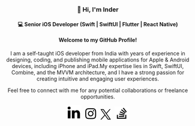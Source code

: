 <div align="center">
  <h3>👋 Hi, I'm Inder</h3>
  <h4>💻 Senior iOS Developer (Swift | SwiftUI | Flutter | React Native)</h4>
  <h4>Welcome to my GitHub Profile!</h4>
  <p>I am a self-taught iOS developer from India with years of experience in designing, coding, and publishing mobile applications for Apple & Android devices, including iPhone and iPad.My expertise lies in Swift, SwiftUI, Combine, and the MVVM architecture, and I have a strong passion for creating intuitive and engaging user experiences.</p>
  <p>Feel free to connect with me for any potential collaborations or freelance opportunities.</p>

  <a href="https://www.linkedin.com/in/inderjagdeo">
      <img src="Assets/icons/linkedin.png" width="40" height="40"></a>&nbsp;
  <a href="https://www.instagram.com/inder.jagdeo">
      <img src="Assets/icons/instagram.png" width="34" height="34"></a>&nbsp;
  <a href="https://x.com/_InderJagdeo">
      <img src="Assets/icons/twitter.png" width="30" height="30"></a>&nbsp;
  <a href="https://stackoverflow.com/users/7665968/inder-jagdeo">
      <img src="Assets/icons/stackoverflow.png" width="40" height="36"></a>
</div>

<!--
#### 👨🏻‍💻 [Github Portfolio](https://github.com/InderJagdeo/iOS-Developer-Portfolio)
<p><img align="left" src="https://github-readme-stats.vercel.app/api/top-langs?username=inderjagdeo&show_icons=true&locale=en&layout=compact" alt="inderjagdeo" /></p>
<p>&nbsp;<img align="center" src="https://github-readme-stats.vercel.app/api?username=inderjagdeo&show_icons=true&locale=en" alt="inderjagdeo" /></p>
<p><img align="center" src="https://github-readme-streak-stats.herokuapp.com/?user=inderjagdeo&" alt="inderjagdeo" /></p>
**InderJagdeo/InderJagdeo** is a ✨ _special_ ✨ repository because its `README.md` (this file) appears on your GitHub profile.

Here are some ideas to get you started:

- 🔭 I’m currently working on ...
- 🌱 I’m currently learning ...
- 👯 I’m looking to collaborate on ...
- 🤔 I’m looking for help with ...
- 💬 Ask me about ...
- 📫 How to reach me: ...
- 😄 Pronouns: ...
- ⚡ Fun fact: ...
-->

